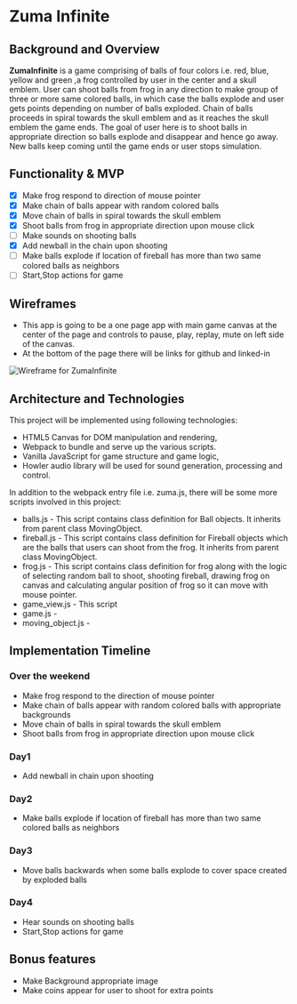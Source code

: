# Zuma Infinite
## Background and Overview

  **ZumaInfinite** is a game comprising of balls of four colors i.e. red, blue, yellow and green
  ,a frog controlled by user in the center and a skull emblem.
  User can shoot balls from frog in any direction to make group of three or more same colored balls, in which case the balls explode and user gets points depending on number
  of balls exploded.
  Chain of balls proceeds in spiral towards the skull emblem and as it reaches the skull emblem the game ends.
  The goal of user here is to shoot balls in appropriate direction so balls explode and disappear and hence go away.
  New balls keep coming until the game ends or user stops simulation.

## Functionality & MVP
  - [x] Make frog respond to direction of mouse pointer
  - [x] Make chain of balls appear with random colored balls
  - [x] Move chain of balls in spiral towards the skull emblem
  - [x] Shoot balls from frog in appropriate direction upon mouse click
  - [ ] Make sounds on shooting balls
  - [x] Add newball in the chain upon shooting
  - [ ] Make balls explode if location of fireball has more than two same colored balls as neighbors
  - [ ] Start,Stop actions for game

## Wireframes

  * This app is going to be a one page app with main game canvas at the center of the page  and controls to pause, play, replay, mute on left side of the canvas.
  * At the bottom of the page there will be links for github and linked-in

 ![Wireframe for ZumaInfinite](https://s26.postimg.cc/tvhi4v8s9/zuma.png)
## Architecture and Technologies

This project will be implemented using following technologies:

- HTML5 Canvas for DOM manipulation and rendering,
- Webpack to bundle and serve up the various scripts.
- Vanilla JavaScript for game structure and game logic,
- Howler audio library will be used for sound generation, processing and control.

In addition to the webpack entry file i.e. zuma.js, there will be some more scripts involved in this project:
* balls.js - This script contains class definition for Ball objects. It inherits from parent class MovingObject.
* fireball.js - This script contains class definition for Fireball objects which are the balls that users can shoot from the frog. It inherits from parent class MovingObject.
* frog.js - This script contains class definition for frog along with the logic of selecting random ball to shoot, shooting fireball, drawing frog on canvas and calculating angular position of frog so it can move with mouse pointer.
* game_view.js - This script
* game.js -
* moving_object.js -


## Implementation Timeline
### Over the weekend
* Make frog respond to the direction of mouse pointer
* Make chain of balls appear with random colored balls with appropriate backgrounds
* Move chain of balls in spiral towards the skull emblem
* Shoot balls from frog in appropriate direction upon mouse click
### Day1
* Add newball in chain upon shooting
### Day2
* Make balls explode if location of fireball has more than two same colored balls as neighbors
### Day3
* Move balls backwards when some balls explode to cover space created by exploded balls
### Day4
* Hear sounds on shooting balls
* Start,Stop actions for game

## Bonus features

* Make Background appropriate image
* Make coins appear for user to shoot for extra points
